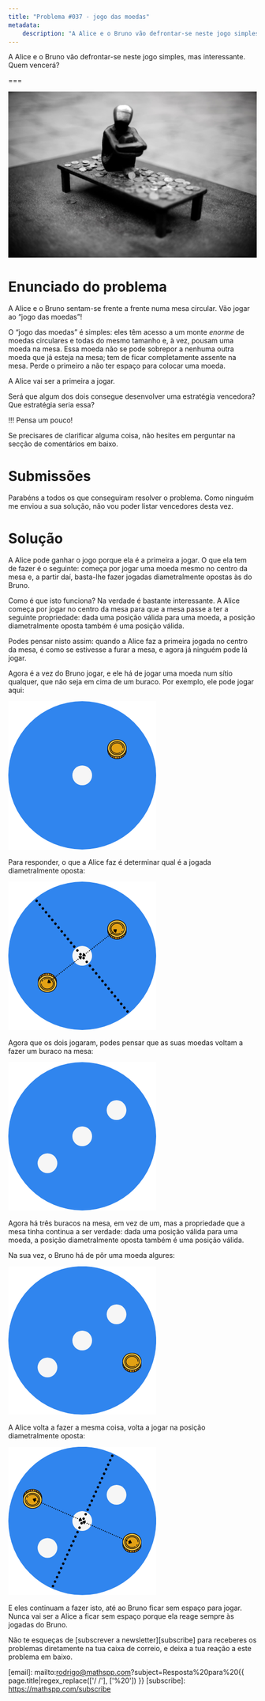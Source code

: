 ```yaml
---
title: "Problema #037 - jogo das moedas"
metadata:
    description: "A Alice e o Bruno vão defrontar-se neste jogo simples, mas interessante. Quem vencerá?"
---
```


A Alice e o Bruno vão defrontar-se neste jogo simples, mas interessante. Quem vencerá?

===

![](thumbnail.png "Fotografia de 𝓴𝓘𝓡𝓚 𝕝𝔸𝕀 no site Unsplash.")

# Enunciado do problema

A Alice e o Bruno sentam-se frente a frente numa mesa circular.
Vão jogar ao “jogo das moedas”!

O “jogo das moedas” é simples:
eles têm acesso a um monte _enorme_ de moedas circulares e todas
do mesmo tamanho e, à vez, pousam uma moeda na mesa.
Essa moeda não se pode sobrepor a nenhuma outra moeda que já esteja
na mesa; tem de ficar completamente assente na mesa.
Perde o primeiro a não ter espaço para colocar uma moeda.

A Alice vai ser a primeira a jogar.

Será que algum dos dois consegue desenvolver uma estratégia vencedora?
Que estratégia seria essa?

!!! Pensa um pouco!

Se precisares de clarificar alguma coisa, não hesites em perguntar na secção de comentários em baixo.


# Submissões

Parabéns a todos os que conseguiram resolver o problema.
Como ninguém me enviou a sua solução, não vou poder listar
vencedores desta vez.


# Solução

A Alice pode ganhar o jogo porque ela é a primeira a jogar.
O que ela tem de fazer é o seguinte:
começa por jogar uma moeda mesmo no centro da mesa e,
a partir daí, basta-lhe fazer jogadas diametralmente opostas
às do Bruno.

Como é que isto funciona?
Na verdade é bastante interessante.
A Alice começa por jogar no centro da mesa para que a mesa passe
a ter a seguinte propriedade:
dada uma posição válida para uma moeda, a posição diametralmente
oposta também é uma posição válida.

Podes pensar nisto assim: quando a Alice faz a primeira jogada
no centro da mesa, é como se estivesse a furar a mesa,
e agora já ninguém pode lá jogar.

Agora é a vez do Bruno jogar, e ele há de jogar uma moeda
num sítio qualquer, que não seja em cima de um buraco.
Por exemplo, ele pode jogar aqui:

![](_bob_first_move.png)

Para responder, o que a Alice faz é determinar qual é a jogada
diametralmente oposta:

![](_alice_first_reply.png)

Agora que os dois jogaram, podes pensar que as suas moedas voltam
a fazer um buraco na mesa:

![](_restored.png)

Agora há três buracos na mesa, em vez de um, mas a propriedade
que a mesa tinha continua a ser verdade:
dada uma posição válida para uma moeda, a posição diametralmente
oposta também é uma posição válida.

Na sua vez, o Bruno há de pôr uma moeda algures:

![](_bob_snd_move.png)

A Alice volta a fazer a mesma coisa, volta a jogar na posição
diametralmente oposta:

![](_alice_snd_reply.png)

E eles continuam a fazer isto, até ao Bruno ficar sem espaço para
jogar.
Nunca vai ser a Alice a ficar sem espaço porque ela reage sempre às
jogadas do Bruno.


Não te esqueças de [subscrever a newsletter][subscribe] para receberes os problemas diretamente na tua caixa de correio,
e deixa a tua reação a este problema em baixo.

[email]: mailto:rodrigo@mathspp.com?subject=Resposta%20para%20{{ page.title|regex_replace(['/ /'], ['%20']) }}
[subscribe]: https://mathspp.com/subscribe
